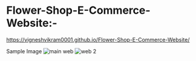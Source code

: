 # Flower-Shop-E-Commerce-Website:-
https://vigneshvikram0001.github.io/Flower-Shop-E-Commerce-Website/

Sample Image 
![main web](https://user-images.githubusercontent.com/118509275/230760086-d4e66fb2-91ea-4803-b2b2-9b59eb868f98.jpeg)
![web 2](https://user-images.githubusercontent.com/118509275/230760089-25da2051-5f7b-451f-86e2-77ed184b498d.jpeg)

